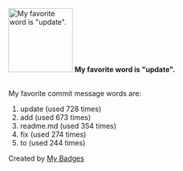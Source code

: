 <img src="https://github.com/my-badges/my-badges/blob/master/src/all-badges/favorite-word/favorite-word.png?raw=true" alt="My favorite word is &quot;update&quot;." title="My favorite word is &quot;update&quot;." width="128">
<strong>My favorite word is &quot;update&quot;.</strong>
<br><br>

My favorite commit message words are:

1. update (used 728 times)
2. add (used 673 times)
3. readme.md (used 354 times)
4. fix (used 274 times)
5. to (used 244 times)


Created by <a href="https://github.com/my-badges/my-badges">My Badges</a>